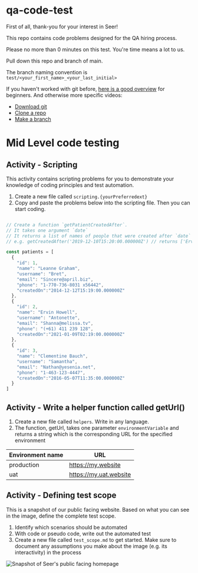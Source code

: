 # qa-code-test

First of all, thank-you for your interest in Seer!

This repo contains code problems designed for the QA hiring process. 

Please no more than 0 minutes on this test. You're time means a lot to us. 

Pull down this repo and branch of main. 

The branch naming convention is `test/<your_first_name>_<your_last_initial>`

If you haven't worked with git before, [here is a good overview](https://www.youtube.com/watch?v=USjZcfj8yxE) for beginners. And otherwise more specific videos: 
* [Download git](https://git-scm.com/book/en/v2/Getting-Started-Installing-Git)
* [Clone a repo](https://www.youtube.com/watch?v=CKcqniGu3tA)
* [Make a branch](https://www.youtube.com/watch?v=snxybJkFeUo)
   
# Mid Level code testing

## Activity - Scripting

This activity contains scripting problems for you to demonstrate your knowledge of coding principles and test automation.

1. Create a new file called `scripting.{yourPreferredext}`
2. Copy and paste the problems below into the scripting file. Then you can start coding.

```javascript

// Create a function `getPatientCreatedAfter`.
// It takes one argument `date`
// It returns a list of names of people that were created after `date`
// e.g. getCreatedAfter('2019-12-10T15:20:00.000000Z') // returns ['Ervin Howell']

const patients = [
  {
    "id": 1,
    "name": "Leanne Graham",
    "username": "Bret",
    "email": "Sincere@april.biz",
    "phone": "1-770-736-8031 x56442",
    "createdOn":"2014-12-12T15:19:00.000000Z"
  },
  {
    "id": 2,
    "name": "Ervin Howell",
    "username": "Antonette",
    "email": "Shanna@melissa.tv",
    "phone": "(+61) 411 239 128",
    "createdOn":"2021-01-09T02:19:00.000000Z"
  },
  {
    "id": 3,
    "name": "Clementine Bauch",
    "username": "Samantha",
    "email": "Nathan@yesenia.net",
    "phone": "1-463-123-4447",
    "createdOn":"2016-05-07T11:35:00.000000Z"
  }
]
```

## Activity - Write a helper function called getUrl()

1. Create a new file called `helpers`. Write in any language.
2. The function, getUrl, takes one parameter `environmentVariable` and returns a string which is the corresponding URL for the specified environment 

| Environment name | URL | 
|---|---|
|production| https://my.website|
|uat | https://my.uat.website|

## Activity - Defining test scope
This is a snapshot of our public facing website. Based on what you can see in the image, define the complete test scope. 
1. Identify which scenarios should be automated
2. With code or pseudo code, write out the automated test
3. Create a new file called `test_scope.md` to get started. Make sure to document any assumptions you make about the image (e.g. its interactivity) in the process


![Snapshot of Seer's public facing homepage](support_image/Seer_home_page.png)
